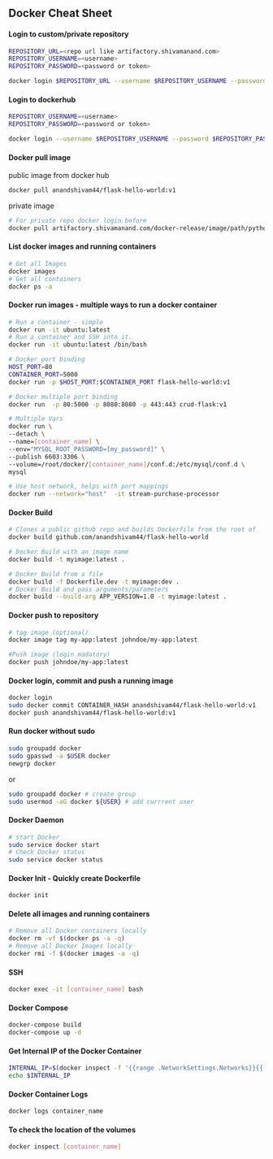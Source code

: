 ## Docker Cheat Sheet

#### Login to custom/private repository
```bash
REPOSITORY_URL=<repo url like artifactory.shivamanand.com>
REPOSITORY_USERNAME=<username>
REPOSITORY_PASSWORD=<password or token>

docker login $REPOSITORY_URL --username $REPOSITORY_USERNAME --password $REPOSITORY_PASSWORD
```
#### Login to dockerhub
```bash
REPOSITORY_USERNAME=<username>
REPOSITORY_PASSWORD=<password or token>

docker login --username $REPOSITORY_USERNAME --password $REPOSITORY_PASSWORD
```
#### Docker pull image
public image from docker hub
```bash
docker pull anandshivam44/flask-hello-world:v1
```
private image
```bash
# For private repo docker login before
docker pull artifactory.shivamanand.com/docker-release/image/path/python312:v1
```
#### List docker images and running containers
```bash
# Get all Images
docker images
# Get all containers
docker ps -a
```
#### Docker run images - multiple ways to run a docker container
```bash
# Run a container - simple
docker run -it ubuntu:latest
# Run a container and SSH into it.
docker run -it ubuntu:latest /bin/bash

# Docker port binding
HOST_PORT=80
CONTAINER_PORT=5000
docker run -p $HOST_PORT:$CONTAINER_PORT flask-hello-world:v1

# Docker multiple port binding
docker run  -p 80:5000 -p 8080:8080 -p 443:443 crud-flask:v1

# Multiple Vars
docker run \
--detach \
--name=[container_name] \
--env="MYSQL_ROOT_PASSWORD=[my_password]" \
--publish 6603:3306 \
--volume=/root/docker/[container_name]/conf.d:/etc/mysql/conf.d \
mysql

# Use host network, helps with port mappings
docker run --network="host"  -it stream-purchase-processor
```
#### Docker Build
```bash
# Clones a public github repo and builds Dockerfile from the root of 
docker build github.com/anandshivam44/flask-hello-world

# Docker Build with an image name
docker build -t myimage:latest .

# Docker Build from a file
docker build -f Dockerfile.dev -t myimage:dev .
# Docker Build and pass arguments/parameters
docker build --build-arg APP_VERSION=1.0 -t myimage:latest .
```
#### Docker push to repository
```bash
# tag image (optional)
docker image tag my-app:latest johndoe/my-app:latest

#Push image (login madatory)
docker push johndoe/my-app:latest
```
#### Docker login, commit and push a running image
```bash
docker login
sudo docker commit CONTAINER_HASH anandshivam44/flask-hello-world:v1
docker push anandshivam44/flask-hello-world:v1
```
#### Run docker without sudo
```bash
sudo groupadd docker
sudo gpasswd -a $USER docker
newgrp docker
```
or
```bash
sudo groupadd docker # create group
sudo usermod -aG docker ${USER} # add currrent user
```

#### Docker Daemon
```bash
# start Docker
sudo service docker start
# Check Docker status
sudo service docker status
```
#### Docker Init - Quickly create Dockerfile
```bash
docker init
```
#### Delete all images and running containers
```bash
# Remove all Docker containers locally
docker rm -vf $(docker ps -a -q)
# Remove all Docker Images locally
docker rmi -f $(docker images -a -q)
```
#### SSH
```bash
docker exec -it [container_name] bash
```

#### Docker Compose
```bash
docker-compose build
docker-compose up -d
```
#### Get Internal IP of the Docker Container
```bash
INTERNAL_IP=$(docker inspect -f '{{range .NetworkSettings.Networks}}{{.IPAddress}}{{end}}' docker_ssh)
echo $INTERNAL_IP
```

#### Docker Container Logs
```bash
docker logs container_name
```

#### To check the location of the volumes
```bash
docker inspect [container_name]
```

